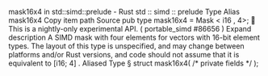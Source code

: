 mask16x4 in std::simd::prelude - Rust
std
::
simd
::
prelude
Type Alias
mask16x4
Copy item path
Source
pub type mask16x4 =
Mask
<
i16
, 4>;
🔬
This is a nightly-only experimental API. (
portable_simd
#86656
)
Expand description
A SIMD mask with four elements for vectors with 16-bit element types.
The layout of this type is unspecified, and may change between platforms and/or Rust versions, and code should not assume that it is equivalent to
[i16; 4]
.
Aliased Type
§
struct mask16x4(
/* private fields */
);